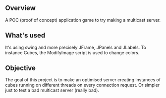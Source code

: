 ## Overview
A POC (proof of concept) application game to try making a multicast server.

## What's used
It's using swing and more precisely JFrame, JPanels and JLabels.
To instance Cubes, the ModifyImage script is used to change colors.

## Objective
The goal of this project is to make an optimised server creating instances of cubes running on different threads on every connection request.
Or simpler just to test a bad multicast server (really bad). 
